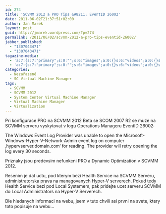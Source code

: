 ```yaml
---
id: 274
title: 'SCVMM 2012 a PRO Tips &#8211; EventID 26002'
date: 2011-06-02T21:37:51+02:00
author: Jan Marek
layout: post
guid: http://jmarek.wordpress.com/?p=274
permalink: /2011/06/02/scvmm-2012-a-pro-tips-eventid-26002/
jabber_published:
  - "1307043471"
  - "1307043471"
tagazine-media:
  - 'a:7:{s:7:"primary";s:0:"";s:6:"images";a:0:{}s:6:"videos";a:0:{}s:11:"image_count";s:1:"0";s:6:"author";s:8:"17238236";s:7:"blog_id";s:8:"16623371";s:9:"mod_stamp";s:19:"2011-06-02 19:37:51";}'
  - 'a:7:{s:7:"primary";s:0:"";s:6:"images";a:0:{}s:6:"videos";a:0:{}s:11:"image_count";s:1:"0";s:6:"author";s:8:"17238236";s:7:"blog_id";s:8:"16623371";s:9:"mod_stamp";s:19:"2011-06-02 19:37:51";}'
categories:
  - Nezařazené
  - SC Virtual Machine Manager
tags:
  - SCVMM
  - SCVMM 2012
  - System Center Virtual Machine Manager
  - Virtual Machine Manager
  - Virtualization
---
```

Pri konfigurace PRO na SCVMM 2012 Beta se SCOM 2007 R2 se muze na SCVMM serveru vyskytovat v logu Operations Manageru EventID 26002:

The Windows Event Log Provider was unable to open the Microsoft-Windows-Hyper-V-Network-Admin event log on computer &#8218;hypervserver.domain.com&#8216; for reading. The provider will retry opening the log every 30 seconds.

Priznaky jsou predevsim nefunkcni PRO a Dynamic Optimization v SCVMM 2012.

Resenim je dat uctu, pod kterym bezi Health Service na SCVMM Serveru, administratorska prava na managovanych Hyper-V serverech. Pokud tedy Health Service bezi pod Local Systemem, pak pridejte ucet serveru SCVMM do Local Administrators na Hyper-V Serverech.

Dle hledanych informaci na webu, jsem v tuto chvili asi prvni na svete, ktery toto popisuje na webu&#8230;
